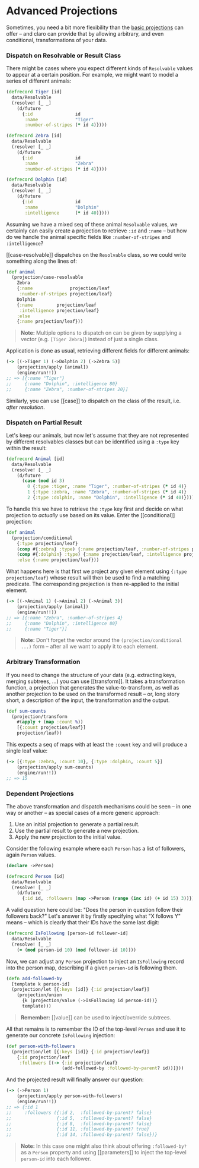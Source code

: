 # Advanced Projections

Sometimes, you need a bit more flexibility than the [basic projections][1] can
offer – and claro can provide that by allowing arbitrary, and even conditional,
transformations of your data.

[1]: 01-projection.md

### Dispatch on Resolvable or Result Class

There might be cases where you expect different kinds of `Resolvable` values to
appear at a certain position. For example, we might want to model a series of
different animals:

```clojure
(defrecord Tiger [id]
  data/Resolvable
  (resolve! [_ _]
    (d/future
      {:id                id
       :name              "Tiger"
       :number-of-stripes (* id 4)})))

(defrecord Zebra [id]
  data/Resolvable
  (resolve! [_ _]
    (d/future
      {:id                id
       :name              "Zebra"
       :number-of-stripes (* id 4)})))

(defrecord Dolphin [id]
  data/Resolvable
  (resolve! [_ _]
    (d/future
      {:id                id
       :name              "Dolphin"
       :intelligence      (* id 40)})))
```

Assuming we have a mixed seq of these animal `Resolvable` values, we certainly
can easily create a projection to retrieve `:id` and `:name` – but how do we
handle the animal specific fields like `:number-of-stripes` and `:intelligence`?

[[case-resolvable]] dispatches on the `Resolvable` class, so we could write
something along the lines of:

```clojure
(def animal
  (projection/case-resolvable
    Zebra
    {:name              projection/leaf
     :number-of-stripes projection/leaf}
    Dolphin
    {:name         projection/leaf
     :intelligence projection/leaf}
    :else
    {:name projection/leaf}))
```

> __Note:__ Multiple options to dispatch on can be given by supplying a vector
> (e.g. `[Tiger Zebra]`) instead of just a single class.

Application is done as usual, retrieving different fields for different animals:

```clojure
(-> [(->Tiger 1) (->Dolphin 2) (->Zebra 5)]
    (projection/apply [animal])
    (engine/run!!))
;; => [{:name "Tiger"}
;;     {:name "Dolphin", :intelligence 80}
;;     {:name "Zebra", :number-of-stripes 20}]
```

Similarly, you can use [[case]] to dispatch on the class of the result, i.e.
_after resolution_.

### Dispatch on Partial Result

Let's keep our animals, but now let's assume that they are not represented by
different resolvables classes but can be identified using a `:type` key within
the result:

```clojure
(defrecord Animal [id]
  data/Resolvable
  (resolve! [_ _]
    (d/future
      (case (mod id 3)
        0 {:type :tiger, :name "Tiger", :number-of-stripes (* id 4)}
        1 {:type :zebra, :name "Zebra", :number-of-stripes (* id 4)}
        2 {:type :dolphin, :name "Dolphin", :intelligence (* id 40)}))))
```

To handle this we have to retrieve the `:type` key first and decide on what
projection to _actually_ use based on its value. Enter the [[conditional]]
projection:

```clojure
(def animal
  (projection/conditional
    {:type projection/leaf}
    (comp #{:zebra} :type) {:name projection/leaf, :number-of-stripes projection/leaf}
    (comp #{:dolphin} :type) {:name projection/leaf, :intelligence projection/leaf}
    :else {:name projection/leaf}))
```

What happens here is that first we project any given element using `{:type
projection/leaf}` whose result will then be used to find a matching predicate.
The corresponding projection is then re-applied to the initial element.

```clojure
(-> [(->Animal 1) (->Animal 2) (->Animal 3)]
    (projection/apply [animal])
    (engine/run!!))
;; => [{:name "Zebra", :number-of-stripes 4}
;;     {:name "Dolphin", :intelligence 80}
;;     {:name "Tiger"}]
```

> __Note:__ Don't forget the vector around the `(projection/conditional ...)`
> form – after all we want to apply it to each element.

### Arbitrary Transformation

If you need to change the structure of your data (e.g. extracting keys, merging
subtrees, ...) you can use [[transform]]. It takes a transformation function, a
projection that generates the value-to-transform, as well as another projection
to be used on the transformed result – or, long story short, a description of
the input, the transformation and the output.

```clojure
(def sum-counts
  (projection/transform
    #(apply + (map :count %))
    [{:count projection/leaf}]
    projection/leaf))
```

This expects a seq of maps with at least the `:count` key and will produce a
single leaf value:

```clojure
(-> [{:type :zebra, :count 10}, {:type :dolphin, :count 5}]
    (projection/apply sum-counts)
    (engine/run!!))
;; => 15
```

### Dependent Projections

The above transformation and dispatch mechanisms could be seen – in one way or
another – as special cases of a more generic approach:

1. Use an initial projection to generate a partial result.
2. Use the partial result to generate a new projection.
3. Apply the new projection to the initial value.

Consider the following example where each `Person` has a list of followers,
again `Person` values.

```clojure
(declare ->Person)

(defrecord Person [id]
  data/Resolvable
  (resolve! [_ _]
    (d/future
      {:id id, :followers (map ->Person (range (inc id) (+ id 15) 3))})))
```

A valid question here could be: "Does the person in question follow their
followers back?" Let's answer it by firstly specifying what "X follows Y" means
– which is clearly that their IDs have the same last digit:

```clojure
(defrecord IsFollowing [person-id follower-id]
  data/Resolvable
  (resolve! [_ _]
    (= (mod person-id 10) (mod follower-id 10))))
```

Now, we can adjust any `Person` projection to inject an `IsFollowing` record
into the person map, describing if a given `person-id` is following them.

```clojure
(defn add-followed-by
  [template k person-id]
  (projection/let [{:keys [id]} {:id projection/leaf}]
    (projection/union
      {k (projection/value (->IsFollowing id person-id))}
      template)))
```

> __Remember:__ [[value]] can be used to inject/override subtrees.

All that remains is to remember the ID of the top-level `Person` and use it to
generate our concrete `IsFollowing` injection:

```clojure
(def person-with-followers
  (projection/let [{:keys [id]} {:id projection/leaf}]
    {:id projection/leaf
     :followers [(-> {:id projection/leaf}
                     (add-followed-by :followed-by-parent? id))]}))
```

And the projected result will finally answer our question:

```clojure
(-> (->Person 1)
    (projection/apply person-with-followers)
    (engine/run!!))
;; => {:id 1
;;     :followers ({:id 2,  :followed-by-parent? false}
;;                 {:id 5,  :followed-by-parent? false}
;;                 {:id 8,  :followed-by-parent? false}
;;                 {:id 11, :followed-by-parent? true}
;;                 {:id 14, :followed-by-parent? false})}
```

> __Note:__ In this case one might also think about offering `:followed-by?` as
> a `Person` property and using [[parameters]] to inject the top-level
> `person-id` into each follower.
